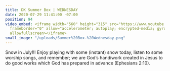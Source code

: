```yaml
---
title: DK Summer Box | WEDNESDAY
date: 2020-07-29 11:41:00 -07:00
position: 94
video_embed: <iframe width="560" height="315" src="https://www.youtube.com/embed/DLYcgJr4hEY"
  frameborder="0" allow="accelerometer; autoplay; encrypted-media; gyroscope; picture-in-picture"
  allowfullscreen></iframe>
small_image: "/uploads/Summer%20Box-%20Wednesday.png"
---
```


Snow in July!!! Enjoy playing with some (instant) snow today, listen to some worship songs, and remember; we are God’s handiwork created in Jesus to do good works which God has prepared in advance (Ephesians 2:10).

